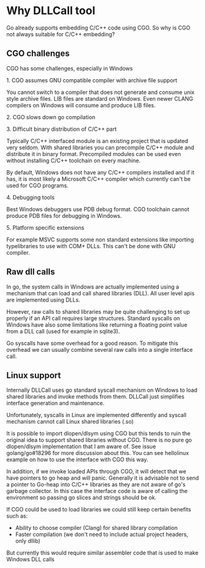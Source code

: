 # Why DLLCall tool

Go already supports embedding C/C++ code using CGO. So why is CGO not always suitable for C/C++ embedding?

## CGO challenges

CGO has some challenges, especially in Windows

1\. CGO assumes GNU compatible compiler with archive file support
 
You cannot switch to a compiler that does not generate and consume unix style archive files. LIB files are standard on Windows.
Even newer CLANG compilers on Windows will consume and produce LIB files.

2\. CGO slows down go compilation

3\. Difficult binary distribution of C/C++ part
 
 Typically C/C++ interfaced module is an existing project that is updated very seldom.
 With shared libraries you can precompile C/C++ module and distribute it in binary format. 
 Precompiled modules can be used even without installing C/C++ toolchain on every machine.   
 
 By default, Windows does not have any C/C++ compilers installed and if it has, 
 it is most likely a Microsoft C/C++ compiler which currently can't be used for CGO programs.
 
 4\. Debugging tools
 
 Best Windows debuggers use PDB debug format. CGO toolchain cannot produce PDB files for debugging in Windows.
 
 5\. Platform specific extensions
 
 For example MSVC supports some non standard extensions like importing typelibraries to use with COM+ DLLs. 
 This can't be done with GNU compiler. 
 
 ## Raw dll calls
 
 In go, the system calls in Windows are actually implemented using a mechanism that can load and
 call shared libraries (DLL). All user level apis are implemented using DLLs.
 
 However, raw calls to shared libraries may be quite challenging to set up properly if an API call requires large structures. 
 Standard syscalls on Windows have also some limitations like returning a floating point value from a DLL call (used for example in sqlite3).
 
 Go syscalls have some overhead for a good reason. To mitigate this overhead we can usually combine several raw calls into a single interface call. 
 
 ## Linux support
 
 Internally DLLCall uses go standard syscall mechanism on Windows to load shared libraries and invoke methods from them. 
 DLLCall just simplifies interface generation and maintenance. 
 
 Unfortunately, syscalls in Linux are implemented differently and 
 syscall mechanism cannot call Linux shared libraries (.so)
 
 It is possible to import dlopen/dlsym using CGO but this tends to ruin the original
 idea to support shared libraries without CGO. There is no pure go dlopen/dlsym implementation
 that I am aware of. See issue golang/go#18296 for more discussion about this.
 You can see hellolinux example on how to use the interface with CGO this way.
 
 In addition, if we invoke loaded APIs through CGO, it will detect that we
 have pointers to go heap and will panic. Generally it is advisable not to send a 
 pointer to Go-heap into C/C++ libraries as they are not aware of go's garbage collector.
 In this case the interface code is aware of calling the environment so passing go slices and strings should be ok. 
 
 If CGO could be used to load libraries we could still keep certain benefits such as:
 - Ability to choose compiler (Clang) for shared library compilation
 - Faster compilation (we don't need to include actual project headers, only dllib)
 
 But currently this would require similar assembler code that is used to make Windows DLL calls 
   
   
 